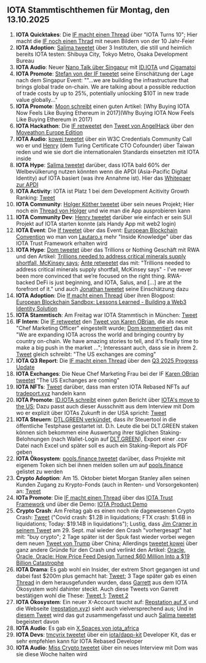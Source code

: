 ## IOTA Stammtischthemen für Montag, den 13.10.2025

1. **IOTA Quicktakes**: Die [IF macht einen Thread](https://x.com/iota/status/1974444392254406667) über "IOTA Turns 10"; Hier macht die [IF noch einen Thrad](https://x.com/iota/status/1975551838670762474) mit neuen Bildern von der 10 Jahr-Feier
2. **IOTA Adoption**: [Salima tweetet](https://x.com/Salimasbegum/status/1975228993319092681) über 3 Instituten, die still und heimlich bereits IOTA testen: Shibuya City, Tokyo Metro, Osaka Development Bureau
3. **IOTA Audio**: Neuer [Nano Talk über Singapur](https://x.com/id_iota/status/1975298603066257832) mit [ID.IOTA](https://x.com/id_iota) und [Cigamatoi](https://x.com/Cigamatoi)
4. **IOTA Promote**: [Stefan von der IF tweetet](https://x.com/iota_penguin/status/1975880909065764998) seine Einschätzung der Lage nach dem Singapur Event: ""...we are building the infrastructure that brings global trade on-chain. We are talking about a possible reduction of trade costs by up to 25%, potentially unlocking $10T in new trade value globally..."
5. **IOTA Promote**: [Moon schreibt](https://x.com/moonbaklava/status/1975908625144033713) einen guten Artikel: [Why Buying IOTA Now Feels Like Buying Ethereum in 2017](Why Buying IOTA Now Feels Like Buying Ethereum in 2017)
6. **IOTA Hackathon**: Die [IF retweetet](https://x.com/iota/status/1975894739011395644) den [Tweet von AngelHack](https://x.com/AngelHack/status/1975863744522571944) über den [Moveathon Europe Edition](https://www.moveathon.build/europe?utm_source=Socials&utm_medium=X&utm_campaign=MoveathonEU)
7. **IOTA Audio**: [kowei tweetet](https://x.com/kowei1995/status/1975880758805111024) über ein W3C Credentials Community Call wo er und [Henry](https://x.com/taiwan_henry) (dem Turing Certificate CTO Cofounder) über Taiwan reden und wie sie dort die internationalen Standards einsetzten mit IOTA inside
8. **IOTA Hype**: [Salima tweetet](https://x.com/Salimasbegum/status/1975946885778096530) darüber, dass IOTA bald 60% der Welbevülkerung nutzen könnten wenn die APDI (Asia-Pacific Digital Identity) auf IOTA basiert (was ihre Annahme ist). Hier das [Whitepaer zur APDI](https://drive.google.com/uc?export=download&id=1uejNXqmlt_Jr2dx4CDIrgZpjR7OMp5--)
9. **IOTA Activity**: IOTA ist Platz 1 bei dem Development Acitivity Growth Ranking: [Tweet](https://x.com/chain_broker/status/1975939240094478448)
10. **IOTA Community**: [Holger Köther tweetet](https://x.com/HolgerKoether/status/1975977096095858734) über sein neues Projekt; Hier noch ein [Thread von Holger](https://x.com/HolgerKoether/status/1976940278285320592) und wie man die App ausprobieren kann
11. **IOTA Community Dev**: [Henry tweetet](https://x.com/0xPlayer1/status/1976020150332867060) darüber wie einfach er sein SUI Projekt auf IOTA starten konnte (als Handy App mit web2 login)
12. **IOTA Event**: Die [If tweetet](https://x.com/iota/status/1976153005603848387) über das Event: [European Blockchain Convention]() wo man von [Lautaro.x](https://x.com/LPGiambroni) mehr "Inside Knowledge" über das IOTA Trust Framework erhalten wird
13. **IOTA Hype**: [Dom tweetet](https://x.com/DomSchiener/status/1976187527192007136) über das Trillions or Nothing Geschäft mit RWA und den Artikel: [Trillions needed to address critical minerals supply shortfall, McKinsey says](https://www.gtreview.com/news/global/trillions-needed-to-address-critical-minerals-supply-shortfall-mckinsey-says/); [Ante retweetet](https://x.com/0xRimac/status/1976204015781163090) das mit: "Trillions needed to address critical minerals supply shortfall, McKinsey says" - I’ve never been more convinced that we’re focused on the right thing. RWA-backed DeFi is just beginning, and IOTA, Salus, and [...] are at the forefront of it." und auch [Jonathan tweetet](https://x.com/3rdEclips3/status/1976201992914493689) seine Einschätzung dazu
14. **IOTA Adoption**: Die [If macht einen Thread](https://x.com/iota/status/1976226133105336332) über ihren Blogpost: [European Blockchain Sandbox: Lessons Learned - Building a Web3 Identity Solution](https://blog.iota.org/european-blockchain-sandbox-lessons-learned/)
15. **IOTA Stammtisch**: Am Freitag war IOTA Stammtisch in München: [Tweet](https://x.com/IotaMunchen/status/1976138731913396318)
16. **IF Intern**: Die [IF retweetet](https://x.com/iota/status/1976274834645713124) den [Tweet von Karen OBrian](https://x.com/bondjanebond/status/1976272885598638261), die als neue "Chef Marketing Officer" eingestellt wurde; [Dom kommentiert](https://x.com/DomSchiener/status/1976300022485426583) das mit "We are expanding IOTA across the world and bringing country by country on-chain. We have amazing stories to tell, and it's finally time to make a big push in the market ..."; Interessant auch, dass sie in ihrem 2. [Tweet](https://x.com/bondjanebond/status/1976355812970049833) gleich schreibt: "The US exchanges are coming" 
17. **IOTA Q3 Report**: Die [IF macht einen Thread](https://x.com/iota/status/1976276996431696198) über den [Q3 2025 Progress Update](https://blog.iota.org/q3-2025-progress-update/)
18. **IOTA Exchanges**: Die Neue Chef Marketing Frau bei der IF [Karen OBrian tweetet](https://x.com/bondjanebond/status/1976355812970049833) "The US Exchanges are coming"
19. **IOTA NFTs**: [Tweet](https://x.com/IotaRebased/status/1976247627818901652) darüber, dass man ersten IOTA Rebased NFTs auf [tradeport.xyz](http://tradeport.xyz/) handeln kann
20. **IOTA Promote**: [ID.IOTA schreibt]() einen guten Bericht über [IOTA's move to the US](https://x.com/id_iota/status/1977069683049111743); Dazu passt auch dieser Ausschnitt aus dem Interview mit Dom wo er explizit über IOTAs Zukunft in der USA spricht: [Tweet](https://x.com/moonbaklava/status/1946238418498863605)
21. **IOTA Steuern**: [DTL.GREEN verkündet](https://x.com/dlt_green/status/1976679117706969533), dass ihr Steuertool in die öffentliche Testphase gestartet ist. D.h. Leute die bei DLT.GREEN staken können sich bekommen eine Auswertung ihrer täglichen Staking-Belohnungen (nach Wallet-Login auf [DLT.GREEN](DLT.GREEN)), Export einer .csv Datei nach Excel und später soll es auch ein Staking-Report als PDF geben
22. **IOTA Ökosystem**: [pools.finance tweetet](https://x.com/PoolsFinance/status/1976641568942547180) darüber, dass Projekte mit eigenem Token sich bei ihnen melden sollen um auf [pools.finance](pools.finance) gelistet zu werden
23. **Crypto Adoption**: Am 15. Oktober bietet Morgan Stanley allen seinen Kunden Zugang zu Krypto-Fonds (auch in Renten- und Vorsorgekonten) an: [Tweet](https://x.com/MissCryptoGER/status/1976654330858996221)
24. **IOTa Promote**: Die [IF macht einen Thread](https://x.com/iota/status/1976633823090647076) über das [IOTA Trust Framework](https://www.iota.org/learn/trust-framework) und über die Demo: [IOTA Product Demo](https://dpp.demo.iota.org/introduction/1)
25. **Crypto Crash**: Am Freitag gab es einen noch nie dagewesenen Crypto Crash: [Tweet](https://x.com/misterrcrypto/status/1976798496394191285) ("Covid crash: $1.2B in liquidations; FTX crash: $1.6B in liquidations; Today: $19.14B in liquidations"); Lustig, dass [Jim Cramer in seinem Tweet](https://x.com/jimcramer/status/1972627524522795092) am 29. Sept. mal wieder den Crash "vorhergesagt" hat mit: "buy crypto"; 2 Tage später ist der Spuk fast wieder vorbei wegen dem neuen [Tweet von Trump](https://x.com/MissCryptoGER/status/1977425059888181413) über China; Allerdings [tweetet kowei](https://x.com/kowei1995/status/1977583965570818100) über ganz andere Gründe für den Crash und verlinkt den Artikel: [Oracle, Oracle, Oracle: How Price Feed Design Turned $60 Million Into a $19 Billion Catastrophe](https://x.com/yq_acc/status/1977433963728867630)
26. **IOTA Drama**: Es gab wohl ein Insider, der extrem Short gegangen ist und dabei fast $200m plus gemacht hat: [Tweet](https://x.com/martypartymusic/status/1976771889738793109); 3 Tage später gab es einen [Thread](https://x.com/eyeonchains/status/1977071983172231507) in dem herausgefunden wurden, dass [Garrett](https://x.com/GarrettBullish) aus dem IOTA Ökosystem wohl dahinter steckt. Auch diese Tweets von Garrett bestätigen wohl die These: [Tweet 1](https://x.com/GarrettBullish/status/1977595975670878623); [Tweet 2](https://x.com/GarrettBullish/status/1977588204409921590)
27. **IOTA Ökosystem**: Ein neuer X-Account taucht auf: [Repstation auf X](https://x.com/repstation_xyz/status/1977036728923046282) und die Webseite ([repstation.xyz](https://repstation.xyz/)) sieht auch vielversprechend aus; Und in [diesem Tweet](https://x.com/IotaRebased/status/1977452282573983998) wird das gut zusammengefasst und auch [Salima tweetet](https://x.com/Salimasbegum/status/1977482784194339117) begeistert davon
28. **IOTA Audio**: Es gab ein [X.Spaces von iota_africa](https://x.com/iota_africa/status/1977435370272047527)
29. **IOTA Devs**: [tmcyrix tweetet](https://x.com/tmcyrix/status/1977614178992238874) über ein [iota/dapp-kit](https://www.npmjs.com/package/@iota/dapp-kit) Developer Kit, das er sehr empfehlen kann für IOTA Rebased Developer
30. **IOTA Audio**: [Miss Crypto tweetet](https://x.com/MissCryptoGER/status/1975588226690916721) über ein neues Interview mit Dom was sie diese Woche halten wird
